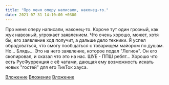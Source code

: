 ```yaml
---
title: "Про меня оперу написали, наконец-то."
date: 2021-07-31 14:10:00 +0300
---
```


Про меня оперу написали, наконец-то.
Короче тут один грозный, как жук навозный, угрожает заявлением. Что очень хорошо, может, хотя бы, его заявление ход получит, а дальше дело техники. Я успел обрадоваться, что смогу пообщаться с товарищем майором по душам. Но... Блядь... Это на него заявление, которое подал "Легион". Он его скопировал, и сказал что это на нас.
ШУЕ - ППШ ребят...
Хорошо что есть РусФурренция с её чатами, дающая ему возможность искать новых "гостей" для его ТикТок хауса.


[Вложение](/assets/vk_photos/3/e4adznEaY9Y.jpg)
[Вложение](/assets/vk_photos/3/uqA8lxfkzks.jpg)
[Вложение](/assets/vk_photos/3/YoO8mYXyE78.jpg)
